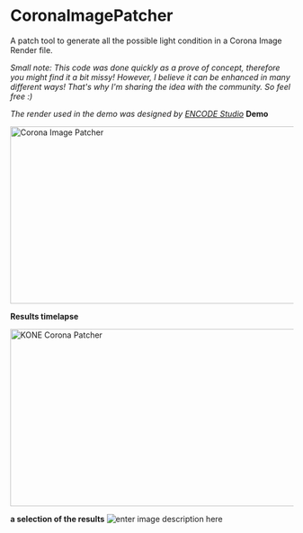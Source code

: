 # CoronaImagePatcher
A patch tool to generate all the possible light condition in a Corona Image Render file.

*Small note: This code was done quickly as a prove of concept, therefore you might find it a bit missy! However, I believe it can be enhanced in many different ways! That's why I'm sharing the idea with the community. So feel free :)*

*The render used in the demo was designed by [ENCODE Studio](http://www.encodestudio.net/)*
**Demo**

<a href="http://www.youtube.com/watch?feature=player_embedded&v=iLX8PxoYfDc
" target="_blank"><img src="http://img.youtube.com/vi/iLX8PxoYfDc/0.jpg" 
alt="Corona Image Patcher" width="560" height="315" border="0" /></a>

**Results timelapse**

<a href="http://www.youtube.com/watch?feature=player_embedded&v=Bub4yPwnGWE
" target="_blank"><img src="http://img.youtube.com/vi/Bub4yPwnGWE/0.jpg" 
alt="KONE Corona Patcher" width="560" height="315" border="0" /></a>

**a selection of the results**
![enter image description here](https://i.imgur.com/4jPMZ7g.jpg)
